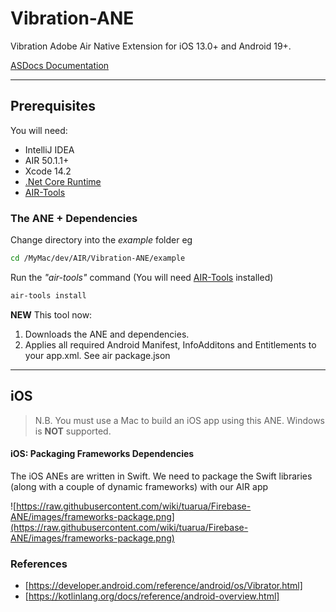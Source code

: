 # Vibration-ANE

Vibration Adobe Air Native Extension for iOS 13.0+ and Android 19+.    

[ASDocs Documentation](https://tuarua.github.io/asdocs/vibrationane/index.html)

-------------

## Prerequisites

You will need:

- IntelliJ IDEA
- AIR 50.1.1+
- Xcode 14.2
- [.Net Core Runtime](https://dotnet.microsoft.com/download/dotnet-core/3.1)
- [AIR-Tools](https://github.com/tuarua/AIR-Tools/)

### The ANE + Dependencies

Change directory into the _example_ folder eg

```bash
cd /MyMac/dev/AIR/Vibration-ANE/example
```

Run the _"air-tools"_ command (You will need [AIR-Tools](https://github.com/tuarua/AIR-Tools/) installed)

```bash
air-tools install
```


**NEW** This tool now: 

1. Downloads the ANE and dependencies.
1. Applies all required Android Manifest, InfoAdditons and Entitlements to your app.xml. See air package.json


-------------

## iOS

>N.B. You must use a Mac to build an iOS app using this ANE. Windows is **NOT** supported.

#### iOS: Packaging Frameworks Dependencies

The iOS ANEs are written in Swift. We need to package the Swift libraries (along with a couple of dynamic frameworks) with our AIR app

![https://raw.githubusercontent.com/wiki/tuarua/Firebase-ANE/images/frameworks-package.png](https://raw.githubusercontent.com/wiki/tuarua/Firebase-ANE/images/frameworks-package.png)


### References
* [https://developer.android.com/reference/android/os/Vibrator.html]
* [https://kotlinlang.org/docs/reference/android-overview.html] 
